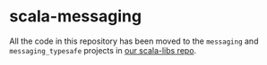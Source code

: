 # scala-messaging

All the code in this repository has been moved to the `messaging` and `messaging_typesafe` projects in [our scala-libs repo](https://github.com/wellcomecollection/scala-libs).
